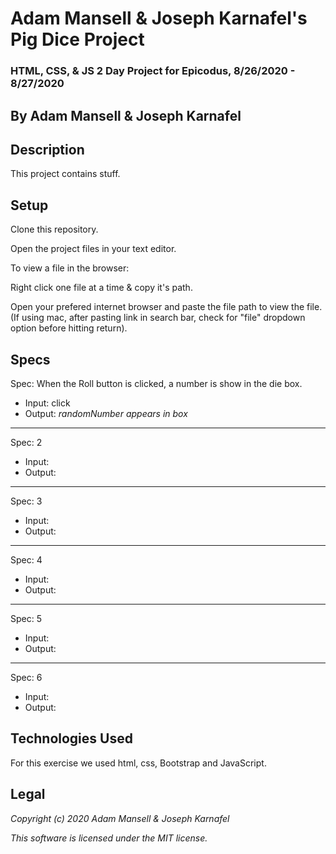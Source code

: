 # Adam Mansell & Joseph Karnafel's Pig Dice Project

### HTML, CSS, & JS 2 Day Project for Epicodus, 8/26/2020 - 8/27/2020

## **By Adam Mansell & Joseph Karnafel**

## Description
This project contains stuff.

## Setup
Clone this repository.

Open the project files in your text editor.

To view a file in the browser:

Right click one file at a time & copy it's path.

Open your prefered internet browser and paste the file path to view the file.
(If using mac, after pasting link in search bar, check for "file" dropdown option before hitting return).

## Specs
Spec: When the Roll button is clicked, a number is show in the die box.
- Input: click
- Output: *randomNumber appears in box*<br>
________________________________

Spec: 2
- Input: 
- Output: <br>
________________________________

Spec: 3
- Input: 
- Output: <br>
________________________________

Spec: 4
- Input: 
- Output: <br>
________________________________

Spec: 5
- Input: 
- Output: <br>
________________________________

Spec: 6
- Input: 
- Output: <br>

## Technologies Used
For this exercise we used html, css, Bootstrap and JavaScript.

## Legal
_Copyright (c) 2020 Adam Mansell & Joseph Karnafel_


_This software is licensed under the MIT license._